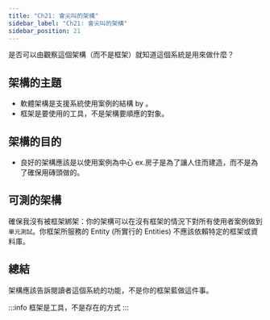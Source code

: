 ```yaml
---
title: "Ch21: 會尖叫的架構"
sidebar_label: "Ch21: 會尖叫的架構"
sidebar_position: 21
---
```


是否可以由觀察這個架構（而不是框架）就知道這個系統是用來做什麼？

## 架構的主題

* 軟體架構是支援系統使用案例的結構 by 。
* 框架是要使用的工具，不是架構要順應的對象。

## 架構的目的

* 良好的架構應該是以使用案例為中心 ex.房子是為了讓人住而建造，而不是為了確保用磚頭做的。

## 可測的架構

確保我沒有被框架綁架：你的架構可以在沒有框架的情況下對所有使用者案例做到``單元測試``。你框架所服務的 Entity (所實行的 Entities) 不應該依賴特定的框架或資料庫。

## 總結

架構應該告訴閱讀者這個系統的功能，不是你的框架藍做這件事。

:::info
框架是工具，不是存在的方式
:::